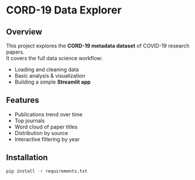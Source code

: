 # CORD-19 Data Explorer

## Overview
This project explores the **CORD-19 metadata dataset** of COVID-19 research papers.  
It covers the full data science workflow:
- Loading and cleaning data
- Basic analysis & visualization
- Building a simple **Streamlit app**

## Features
- Publications trend over time
- Top journals
- Word cloud of paper titles
- Distribution by source
- Interactive filtering by year

## Installation
```bash
pip install -r requirements.txt
